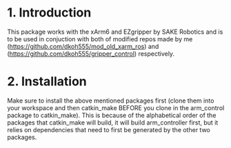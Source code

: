 # 1. Introduction
This package works with the xArm6 and EZgripper by SAKE Robotics and is to be used in conjuction with both of modified repos made by me (https://github.com/dkoh555/mod_old_xarm_ros) and (https://github.com/dkoh555/gripper_control) respectively.

# 2. Installation
Make sure to install the above mentioned packages first (clone them into your workspace and then catkin_make BEFORE you clone in the arm_control package to catkin_make).
This is because of the alphabetical order of the packages that catkin_make will build, it will build arm_controller first, but it relies on dependencies that need to first be generated by the other two packages.